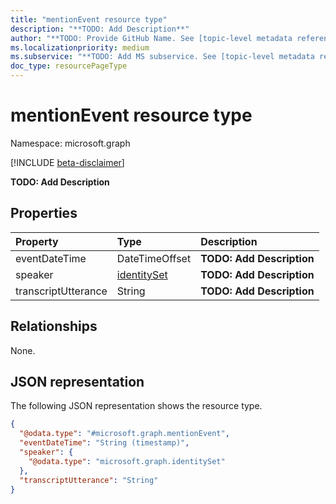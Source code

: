 ```yaml
---
title: "mentionEvent resource type"
description: "**TODO: Add Description**"
author: "**TODO: Provide GitHub Name. See [topic-level metadata reference](https://aka.ms/msgo?pagePath=Document-APIs/Guidelines/Metadata)**"
ms.localizationpriority: medium
ms.subservice: "**TODO: Add MS subservice. See [topic-level metadata reference](https://aka.ms/msgo?pagePath=Document-APIs/Guidelines/Metadata)**"
doc_type: resourcePageType
---
```


# mentionEvent resource type

Namespace: microsoft.graph

[!INCLUDE [beta-disclaimer](../../includes/beta-disclaimer.md)]

**TODO: Add Description**


## Properties
|Property|Type|Description|
|:---|:---|:---|
|eventDateTime|DateTimeOffset|**TODO: Add Description**|
|speaker|[identitySet](../resources/intune-identityset.md)|**TODO: Add Description**|
|transcriptUtterance|String|**TODO: Add Description**|

## Relationships
None.

## JSON representation
The following JSON representation shows the resource type.
<!-- {
  "blockType": "resource",
  "@odata.type": "microsoft.graph.mentionEvent"
}
-->
``` json
{
  "@odata.type": "#microsoft.graph.mentionEvent",
  "eventDateTime": "String (timestamp)",
  "speaker": {
    "@odata.type": "microsoft.graph.identitySet"
  },
  "transcriptUtterance": "String"
}
```


